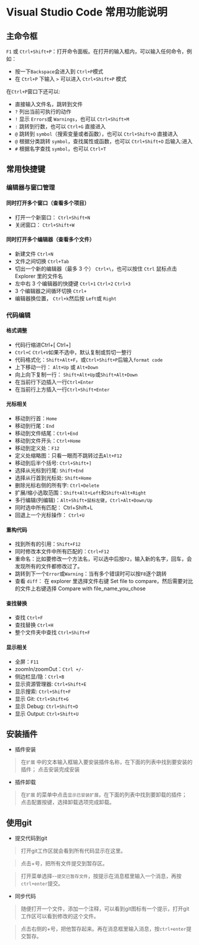 
Visual Studio Code 常用功能说明
==========

## 主命令框
`F1` 或 `Ctrl+Shift+P`：打开命令面板。在打开的输入框内，可以输入任何命令，例如：
+ 按一下`Backspace`会进入到 `Ctrl+P`模式
+ 在 `Ctrl+P` 下输入 `>` 可以进入 `Ctrl+Shift+P` 模式

在`Ctrl+P`窗口下还可以:
+ 直接输入文件名，跳转到文件
+ `?` 列出当前可执行的动作
+ `!` 显示 `Errors`或 `Warnings`，也可以 `Ctrl+Shift+M`
+ `:` 跳转到行数，也可以 `Ctrl+G` 直接进入
+ `@` 跳转到 `symbol`（搜索变量或者函数），也可以 `Ctrl+Shift+O` 直接进入
+ `@` 根据分类跳转 `symbol`，查找属性或函数，也可以 `Ctrl+Shift+O` 后输入:进入
+ `#` 根据名字查找 `symbol`，也可以 `Ctrl+T`

## 常用快捷键

### 编辑器与窗口管理
#### 同时打开多个窗口（查看多个项目）
+ 打开一个新窗口： `Ctrl+Shift+N`
+ 关闭窗口： `Ctrl+Shift+W`
#### 同时打开多个编辑器（查看多个文件）
+ 新建文件 `Ctrl+N`
+ 文件之间切换 `Ctrl+Tab`
+ 切出一个新的编辑器（最多 3 个） `Ctrl+\`，也可以按住 `Ctrl` 鼠标点击 Explorer 里的文件名
+ 左中右 3 个编辑器的快捷键 `Ctrl+1` `Ctrl+2` `Ctrl+3`
+ 3 个编辑器之间循环切换 `Ctrl+`
+ 编辑器换位置， `Ctrl+k`然后按 `Left`或 `Right`

### 代码编辑
#### 格式调整
+ 代码行缩进Ctrl+[ Ctrl+]
+ `Ctrl+C` `Ctrl+V`如果不选中，默认复制或剪切一整行
+ 代码格式化：`Shift+Alt+F`，或`Ctrl+Shift+P`后输入`format code`
+ 上下移动一行： `Alt+Up` 或 `Alt+Down`
+ 向上向下复制一行： `Shift+Alt+Up`或`Shift+Alt+Down`
+ 在当前行下边插入一行`Ctrl+Enter`
+ 在当前行上方插入一行`Ctrl+Shift+Enter`

#### 光标相关
+ 移动到行首：`Home`
+ 移动到行尾：`End`
+ 移动到文件结尾：`Ctrl+End`
+ 移动到文件开头：`Ctrl+Home`
+ 移动到定义处：`F12`
+ 定义处缩略图：只看一眼而不跳转过去`Alt+F12`
+ 移动到后半个括号: `Ctrl+Shift+]`
+ 选择从光标到行尾: `Shift+End`
+ 选择从行首到光标处: `Shift+Home`
+ 删除光标右侧的所有字: `Ctrl+Delete`
+ 扩展/缩小选取范围：`Shift+Alt+Left`和`Shift+Alt+Right`
+ 多行编辑(列编辑)：`Alt+Shift+鼠标左键`，`Ctrl+Alt+Down/Up`
+ 同时选中所有匹配： Ctrl+Shift+L
+ 回退上一个光标操作： `Ctrl+U`

#### 重构代码
+ 找到所有的引用：`Shift+F12`
+ 同时修改本文件中所有匹配的：`Ctrl+F12`
+ 重命名：比如要修改一个方法名，可以选中后按`F2`，输入新的名字，回车，会发现所有的文件都修改过了。
+ 跳转到下一个`Error`或`Warning`：当有多个错误时可以按`F8`逐个跳转
+ 查看 `diff`： 在 explorer 里选择文件右键 Set file to compare，然后需要对比的文件上右键选择 Compare with file_name_you_chose

#### 查找替换
+ 查找 `Ctrl+F`
+ 查找替换 `Ctrl+H`
+ 整个文件夹中查找 `Ctrl+Shift+F`

#### 显示相关
+ 全屏：`F11`
+ zoomIn/zoomOut：`Ctrl +/-`
+ 侧边栏显/隐：`Ctrl+B`
+ 显示资源管理器: `Ctrl+Shift+E`
+ 显示搜索: `Ctrl+Shift+F`
+ 显示 Git: `Ctrl+Shift+G`
+ 显示 Debug: `Ctrl+Shift+D`
+ 显示 Output: `Ctrl+Shift+U`

## 安装插件
+ 插件安装
> 在`扩展` 中的文本输入框输入要安装插件名称，在下面的列表中找到要安装的插件；
> 点击安装完成安装

+ 插件卸载
> 在`扩展` 的菜单中点击`显示已安装扩展`，在下面的列表中找到要卸载的插件；
> 点击配置按键，选择卸载选项完成卸载。


## 使用git
+ 提交代码到git
> 打开git工作区就会看到所有代码显示在这里。

> 点击+号，把所有文件提交到暂存区。

> 打开菜单选择--`提交已暂存文件`，按提示在消息框里输入一个消息，再按`ctrl+enter`提交。

+ 同步代码
> 随便打开一个文件，添加一个注释，可以看到git图标有一个提示，打开git工作区可以看到修改的这个文件。

> 点击右侧的+号，把他暂存起来。再在消息框里输入消息，按`ctrl+enter`提交暂存。
